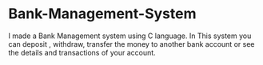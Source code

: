 # Bank-Management-System
I made a Bank Management system using C language. In This system you can deposit , withdraw, transfer the money to another bank account or see the details and transactions of  your account.
